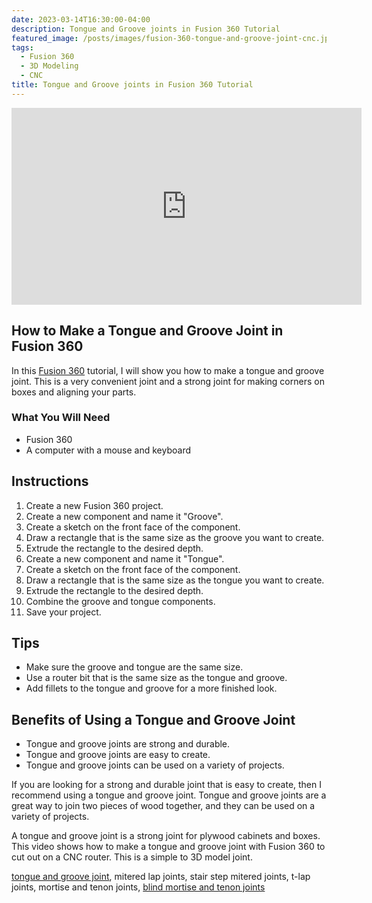 ```yaml
---
date: 2023-03-14T16:30:00-04:00
description: Tongue and Groove joints in Fusion 360 Tutorial
featured_image: /posts/images/fusion-360-tongue-and-groove-joint-cnc.jpg
tags:
  - Fusion 360
  - 3D Modeling
  - CNC
title: Tongue and Groove joints in Fusion 360 Tutorial
---
```


<div class="iframe-16-9-container">
<iframe class="youTubeIframe" width="560" height="315" src="https://www.youtube.com/embed/VBA_oj65hh74?rel=0" title="YouTube video player" frameborder="0" allow="accelerometer; autoplay; clipboard-write; encrypted-media; gyroscope; picture-in-picture; web-share" allowfullscreen></iframe>
</div>

## How to Make a Tongue and Groove Joint in Fusion 360

In this [Fusion 360](./fusion-360.md) tutorial, I will show you how to make a tongue and groove joint. This is a very convenient joint and a strong joint for making corners on boxes and aligning your parts.

### What You Will Need

- Fusion 360
- A computer with a mouse and keyboard

## Instructions

1. Create a new Fusion 360 project.
2. Create a new component and name it "Groove".
3. Create a sketch on the front face of the component.
4. Draw a rectangle that is the same size as the groove you want to create.
5. Extrude the rectangle to the desired depth.
6. Create a new component and name it "Tongue".
7. Create a sketch on the front face of the component.
8. Draw a rectangle that is the same size as the tongue you want to create.
9. Extrude the rectangle to the desired depth.
10. Combine the groove and tongue components.
11. Save your project.

## Tips

- Make sure the groove and tongue are the same size.
- Use a router bit that is the same size as the tongue and groove.
- Add fillets to the tongue and groove for a more finished look.

## Benefits of Using a Tongue and Groove Joint

- Tongue and groove joints are strong and durable.
- Tongue and groove joints are easy to create.
- Tongue and groove joints can be used on a variety of projects.

If you are looking for a strong and durable joint that is easy to create, then I recommend using a tongue and groove joint. Tongue and groove joints are a great way to join two pieces of wood together, and they can be used on a variety of projects.

A tongue and groove joint is a strong joint for plywood cabinets and boxes. This video shows how to make a tongue and groove joint with Fusion 360 to cut out on a CNC router. This is a simple to 3D model joint.

[tongue and groove joint](https://youtu.be/BA_oj65hh74), mitered lap joints, stair step mitered joints, t-lap joints, mortise and tenon joints, [blind mortise and tenon joints](https://youtu.be/Pr7YYYhvJxY)
